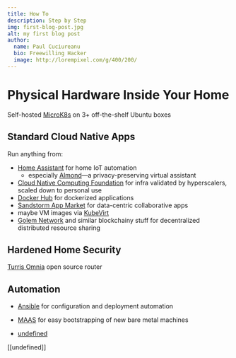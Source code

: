 ```yaml
---
title: How To
description: Step by Step
img: first-blog-post.jpg
alt: my first blog post
author:
  name: Paul Cuciureanu
  bio: Freewilling Hacker
  image: http://lorempixel.com/g/400/200/
---
```

# Physical Hardware Inside Your Home

Self-hosted [MicroK8s](https://microk8s.io/) on 3+ off-the-shelf Ubuntu boxes

## Standard Cloud Native Apps

Run anything from:

- [Home Assistant](https://www.home-assistant.io/) for home IoT automation
  - especially [Almond](https://almond.stanford.edu/)—a privacy-preserving virtual assistant
- [Cloud Native Computing Foundation](https://www.cncf.io/) for infra validated by hyperscalers, scaled down to personal use
- [Docker Hub](https://hub.docker.com/) for dockerized applications
- [Sandstorm App Market](https://apps.sandstorm.io/) for data-centric collaborative apps
- maybe VM images via [KubeVirt](https://kubevirt.io/)
- [Golem Network](https://golem.network/) and similar blockchainy stuff for decentralized distributed resource sharing

## Hardened Home Security

[Turris Omnia](https://www.turris.com/en/omnia/overview/) open source router

## Automation

- [Ansible](https://docs.ansible.com/ansible/latest/index.html) for configuration and deployment automation
- [MAAS](https://maas.io/) for easy bootstrapping of new bare metal machines

- [undefined](undefined)

[[undefined]]

